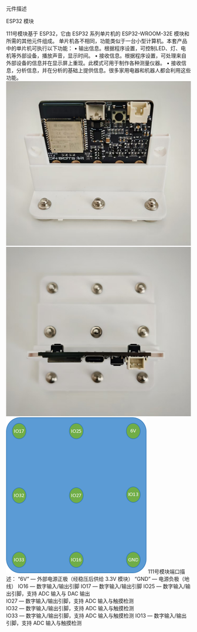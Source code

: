 元件描述

ESP32 模块

111号模块基于 ESP32，它由 ESP32 系列单片机的 ESP32-WROOM-32E 模块和所需的其他元件组成。
单片机各不相同，功能类似于一台小型计算机。本套产品中的单片机可执行以下功能：
• 输出信息。根据程序设置，可控制LED、灯、电机等外部设备，播放声音，显示时间。
• 接收信息。根据程序设置，可处理来自外部设备的信息并在显示屏上重现。此模式可用于制作各种测量仪器。
• 接收信息，分析信息，并在分析的基础上提供信息。很多家用电器和机器人都会利用这些功能。
![](022p1.jpg)
![](022p2.jpg)
![](022p3.png)
111号模块端口描述：
“6V” — 外部电源正极（经稳压后供给 3.3V 模块）
“GND” — 电源负极（地线）
IO16 — 数字输入/输出引脚
IO17 — 数字输入/输出引脚
IO25 — 数字输入/输出引脚，支持 ADC 输入与 DAC 输出  
IO27 — 数字输入/输出引脚，支持 ADC 输入与触摸检测  
IO32 — 数字输入/输出引脚，支持 ADC 输入与触摸检测  
IO33 — 数字输入/输出引脚，支持 ADC 输入与触摸检测 
IO13 — 数字输入/输出引脚，支持 ADC 输入与触摸检测